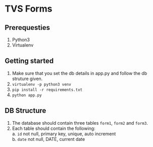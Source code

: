 # TVS Forms

## Prerequesties

1. Python3
2. Virtualenv

## Getting started

1. Make sure that you set the db details in app.py and follow the db struture given.
2. `virtualenv -p python3 venv`
3. `pip install -r requirements.txt`
4. `python app.py`

## DB Structure

1. The database should contain three tables `form1`, `form2` and `form3`.
2. Each table should contain the following:  
   a. `id` not null, primary key, unique, auto increment  
   b. `date` not null, DATE, current date
